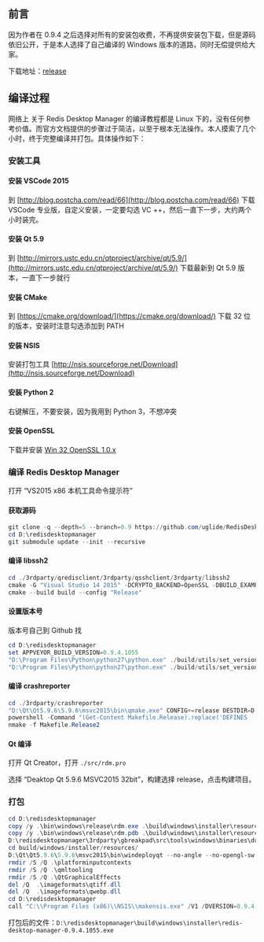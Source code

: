 ## 前言

因为作者在 0.9.4 之后选择对所有的安装包收费，不再提供安装包下载，但是源码依旧公开，于是本人选择了自己编译的 Windows 版本的道路，同时无偿提供给大家。

下载地址：[release](https://github.com/necan/RedisDesktopManager-Windows/releases)

## 编译过程

网络上 关于 Redis Desktop Manager 的编译教程都是 Linux 下的，没有任何参考价值。而官方文档提供的步骤过于简洁，以至于根本无法操作。本人摸索了几个小时，终于完整编译并打包。具体操作如下：

### 安装工具

#### 安装 VSCode 2015

到 [http://blog.postcha.com/read/66](http://blog.postcha.com/read/66) 下载 VSCode 专业版，自定义安装，一定要勾选 VC ++，然后一直下一步，大约两个小时装完。

#### 安装 Qt 5.9

到 [http://mirrors.ustc.edu.cn/qtproject/archive/qt/5.9/](http://mirrors.ustc.edu.cn/qtproject/archive/qt/5.9/) 下载最新到 Qt 5.9 版本，一直下一步就行

#### 安装 CMake

到 [https://cmake.org/download/](https://cmake.org/download/) 下载 32 位的版本，安装时注意勾选添加到 PATH

#### 安装 NSIS

安装打包工具 [http://nsis.sourceforge.net/Download](http://nsis.sourceforge.net/Download)

#### 安装 Python 2

右键解压，不要安装，因为我用到 Python 3，不想冲突

#### 安装 OpenSSL

下载并安装 [Win 32 OpenSSL 1.0.x](https://slproweb.com/products/Win32OpenSSL.html) 

### 编译 Redis Desktop Manager

打开 “VS2015 x86 本机工具命令提示符”

#### 获取源码

```powershell
git clone -q --depth=5 --branch=0.9 https://github.com/uglide/RedisDesktopManager.git D:\redisdesktopmanager
cd D:\redisdesktopmanager
git submodule update --init --recursive
```

#### 编译 libssh2

```powershell
cd ./3rdparty/qredisclient/3rdparty/qsshclient/3rdparty/libssh2
cmake -G "Visual Studio 14 2015" -DCRYPTO_BACKEND=OpenSSL -DBUILD_EXAMPLES=off -DBUILD_TESTING=off -H. -Bbuild
cmake --build build --config "Release"
```

#### 设置版本号

版本号自己到 Github 找

```powershell
cd D:\redisdesktopmanager
set APPVEYOR_BUILD_VERSION=0.9.4.1055
"D:\Program Files\Python\python27\python.exe" ./build/utils/set_version.py %APPVEYOR_BUILD_VERSION% > ./src/version.h
"D:\Program Files\Python\python27\python.exe" ./build/utils/set_version.py %APPVEYOR_BUILD_VERSION% > ./3rdparty/crashreporter/src/version.h
```

#### 编译 crashreporter

```powershell
cd ./3rdparty/crashreporter
"D:\Qt\Qt5.9.6\5.9.6\msvc2015\bin\qmake.exe" CONFIG+=release DESTDIR=D:\redisdesktopmanager\bin\windows\release
powershell -Command "(Get-Content Makefile.Release).replace('DEFINES       =','DEFINES       = -DAPP_NAME=\\\"RedisDesktopManager\\\" -DAPP_VERSION=\\\""%APPVEYOR_BUILD_VERSION%"\\\" -DCRASH_SERVER_URL=\\\"https://oops.redisdesktop.com/crash-report\\\"')" > Makefile.Release2
nmake -f Makefile.Release2
```

#### Qt 编译

打开 Qt Creator，打开 `./src/rdm.pro`

选择 “Deaktop Qt 5.9.6 MSVC2015 32bit”，构建选择 release，点击构建项目。

### 打包

```powershell
cd D:\redisdesktopmanager
copy /y .\bin\windows\release\rdm.exe .\build\windows\installer\resources\rdm.exe
copy /y .\bin\windows\release\rdm.pdb .\build\windows\installer\resources\rdm.pdb
D:\redisdesktopmanager\3rdparty\gbreakpad\src\tools\windows\binaries\dump_syms .\bin\windows\release\rdm.pdb  > .\build\windows\installer\resources\rdm.sym
cd build/windows/installer/resources/
D:\Qt\Qt5.9.6\5.9.6\msvc2015\bin\windeployqt --no-angle --no-opengl-sw --no-compiler-runtime --no-translations --release --force --qmldir D:\redisdesktopmanager\src\qml rdm.exe
rmdir /S /Q .\platforminputcontexts
rmdir /S /Q .\qmltooling
rmdir /S /Q .\QtGraphicalEffects
del /Q  .\imageformats\qtiff.dll
del /Q  .\imageformats\qwebp.dll
cd D:\redisdesktopmanager
call "C:\\Program Files (x86)\\NSIS\\makensis.exe" /V1 /DVERSION=0.9.4.1055  ./build/windows/installer/installer.nsi
```

打包后的文件：`D:\redisdesktopmanager\build\windows\installer\redis-desktop-manager-0.9.4.1055.exe`
